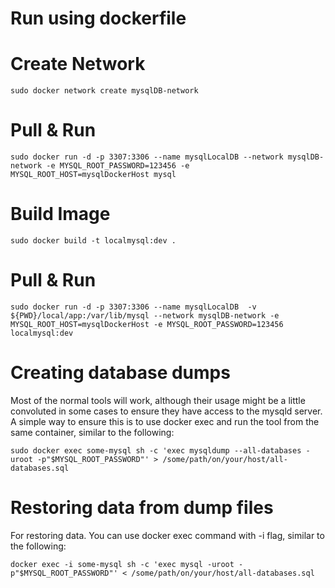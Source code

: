 # Run using dockerfile

# Create Network
```
sudo docker network create mysqlDB-network   
```

# Pull & Run
```
sudo docker run -d -p 3307:3306 --name mysqlLocalDB --network mysqlDB-network -e MYSQL_ROOT_PASSWORD=123456 -e MYSQL_ROOT_HOST=mysqlDockerHost mysql
```

# Build Image
```
sudo docker build -t localmysql:dev .
```
# Pull & Run
```
sudo docker run -d -p 3307:3306 --name mysqlLocalDB  -v ${PWD}/local/app:/var/lib/mysql --network mysqlDB-network -e MYSQL_ROOT_HOST=mysqlDockerHost -e MYSQL_ROOT_PASSWORD=123456 localmysql:dev
```

# Creating database dumps
Most of the normal tools will work, although their usage might be a little convoluted in some cases to ensure they have access to the mysqld server. A simple way to ensure this is to use docker exec and run the tool from the same container, similar to the following:

```
sudo docker exec some-mysql sh -c 'exec mysqldump --all-databases -uroot -p"$MYSQL_ROOT_PASSWORD"' > /some/path/on/your/host/all-databases.sql
```

# Restoring data from dump files
For restoring data. You can use docker exec command with -i flag, similar to the following:
```
docker exec -i some-mysql sh -c 'exec mysql -uroot -p"$MYSQL_ROOT_PASSWORD"' < /some/path/on/your/host/all-databases.sql
```
